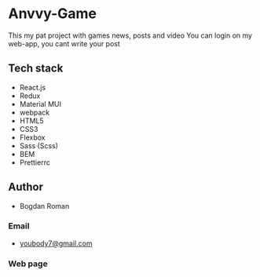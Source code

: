 # Anvvy-Game

This my pat project with games news, posts and video
You can login on my web-app, you cant write your post

## Tech stack

- React.js
- Redux
- Material MUI
- webpack
- HTML5
- CSS3
- Flexbox
- Sass (Scss)
- BEM
- Prettierrc

## Author

- Bogdan Roman

### Email

- youbody7@gmail.com

### Web page
